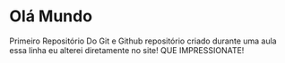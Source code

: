 # Olá Mundo
 Primeiro Repositório Do Git e Github
repositório criado durante uma aula
essa linha eu alterei diretamente no site! QUE IMPRESSIONATE!
